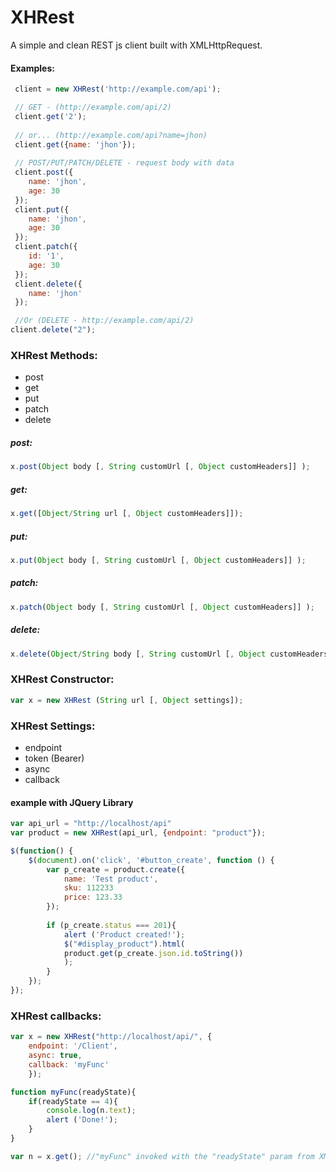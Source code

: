 # XHRest

A simple and clean REST js client built with XMLHttpRequest.
#### Examples:

```js
 client = new XHRest('http://example.com/api');

 // GET - (http://example.com/api/2)
 client.get('2');
 
 // or... (http://example.com/api?name=jhon)
 client.get({name: 'jhon'});
 
 // POST/PUT/PATCH/DELETE - request body with data
 client.post({
    name: 'jhon',
    age: 30
 });
 client.put({
    name: 'jhon',
    age: 30
 });
 client.patch({
    id: '1',
    age: 30
 });
 client.delete({
    name: 'jhon'
 });

 //Or (DELETE - http://example.com/api/2)
client.delete("2");
```

### XHRest Methods:
 - post
 - get
 - put
 - patch
 - delete

##### post:
```js
x.post(Object body [, String customUrl [, Object customHeaders]] );
```
	
##### get:
```js
x.get([Object/String url [, Object customHeaders]]);
```

##### put:
```js
x.put(Object body [, String customUrl [, Object customHeaders]] );
```

##### patch:
```js
x.patch(Object body [, String customUrl [, Object customHeaders]] );
```
	
##### delete:
```js
x.delete(Object/String body [, String customUrl [, Object customHeaders]] );
```


### XHRest Constructor:
```js
var x = new XHRest (String url [, Object settings]);
```

### XHRest Settings:
	
 - endpoint
 - token (Bearer)
 - async
 - callback
    
####    example with JQuery Library
```js
var api_url = "http://localhost/api"
var product = new XHRest(api_url, {endpoint: "product"});

$(function() {
	$(document).on('click', '#button_create', function () {
		var p_create = product.create({
			name: 'Test product',
			sku: 112233
			price: 123.33
		});
		
		if (p_create.status === 201){
			alert ('Product created!');
			$("#display_product").html(
			product.get(p_create.json.id.toString())
			);
		}
	});
});
```

### XHRest callbacks:

```js
var x = new XHRest("http://localhost/api/", {
	endpoint: '/Client', 
	async: true,
	callback: 'myFunc'
	});

function myFunc(readyState){
	if(readyState == 4){
		console.log(n.text);
		alert ('Done!');
	}
}

var n = x.get(); //"myFunc" invoked with the "readyState" param from XMLHttpRequest API.
```